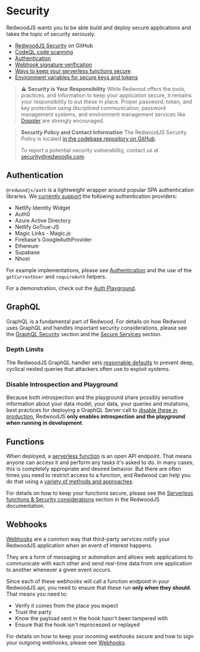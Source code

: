 # Security

RedwoodJS wants you to be able build and deploy secure applications and takes the topic of security seriously.

* [RedwoodJS Security](https://github.com/redwoodjs/redwood/security) on GitHub
* [CodeQL code scanning](https://github.com/features/security)
* [Authentication](/docs/authentication)
* [Webhook signature verification](/docs/webhooks)
* [Ways to keep your serverless functions secure](/docs/serverless-functions#security-considerations)
* [Environment variables for secure keys and tokens](/docs/environment-variables)

> ⚠️ **Security is Your Responsibility**
> While Redwood offers the tools, practices, and information to keep your application secure, it remains your responsibility to put these in place. Proper password, token, and key protection using disciplined communication, password management systems, and environment management services like [Doppler](https://www.doppler.com) are strongly encouraged.

> **Security Policy and Contact Information**
> The RedwoodJS Security Policy is located [in the codebase repository on GitHub](https://github.com/redwoodjs/redwood/security/policy).
>
> To report a potential security vulnerability, contact us at [security@redwoodjs.com](mailto:security@redwoodjs.com).

## Authentication

`@redwoodjs/auth` is a lightweight wrapper around popular SPA authentication libraries. We [currently support](https://redwoodjs.com/docs/authentication) the following authentication providers:

* Netlify Identity Widget
* Auth0
* Azure Active Directory
* Netlify GoTrue-JS
* Magic Links - Magic.js
* Firebase's GoogleAuthProvider
* Ethereum
* Supabase
* Nhost

For example implementations, please see [Authentication](https://github.com/redwoodjs/redwood/tree/main/packages/auth) and the use of the `getCurrentUser` and `requireAuth` helpers.

For a demonstration, check out the [Auth Playground](https://redwood-playground-auth.netlify.app).

## GraphQL

GraphQL is a fundamental part of Redwood. For details on how Redwood uses GraphQL and handles important security considerations, please see the [GraphQL Security](graphql.md#security) section and the [Secure Services](services.md#secure-services) section.

### Depth Limits

The RedwoodJS GraphQL handler sets [reasonable defaults](graphql.md#query-depth-limit) to prevent deep, cyclical nested queries that attackers often use to exploit systems.
### Disable Introspection and Playground

Because both introspection and the playground share possibly sensitive information about your data model, your data, your queries and mutations, best practices for deploying a GraphQL Server call to [disable these in production](graphql.md#introspection-and-playground-disabled-in-production), RedwoodJS **only enables introspection and the playground when running in development**.
## Functions

When deployed, a [serverless function](/docs/serverless-functions) is an open API endpoint. That means anyone can access it and perform any tasks it's asked to do. In many cases, this is completely appropriate and desired behavior. But there are often times you need to restrict access to a function, and Redwood can help you do that using a [variety of methods and approaches](/docs/serverless-functions#security-considerations).

For details on how to keep your functions secure, please see the [Serverless functions & Security considerations](/docs/serverless-functions#security-considerations) section in the RedwoodJS documentation.

## Webhooks

[Webhooks](/docs/webhooks) are a common way that third-party services notify your RedwoodJS application when an event of interest happens.

They are a form of messaging or automation and allows web applications to communicate with each other and send real-time data from one application to another whenever a given event occurs.

Since each of these webhooks will call a function endpoint in your RedwoodJS api, you need to ensure that these run **only when they should**. That means you need to:

* Verify it comes from the place you expect
* Trust the party
* Know the payload sent in the hook hasn't been tampered with
* Ensure that the hook isn't reprocessed or replayed

For details on how to keep your incoming webhooks secure and how to sign your outgoing webhooks, please see [Webhooks](/docs/webhooks).
